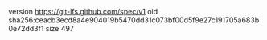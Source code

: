 version https://git-lfs.github.com/spec/v1
oid sha256:ceacb3ecd8a4e904019b5470dd31c073bf00d5f9e27c191705a683b0e72dd3f1
size 497
